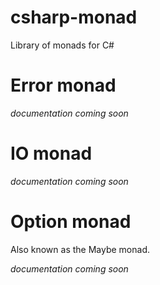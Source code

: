 csharp-monad
============

Library of monads for C#


# Error monad

*documentation coming soon*


# IO monad

*documentation coming soon*


# Option monad 

Also known as the Maybe monad.

*documentation coming soon*



